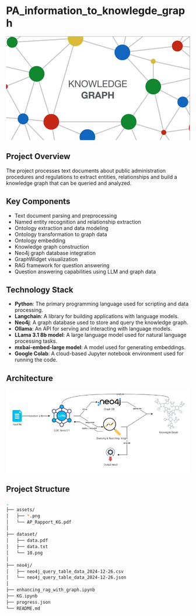 # PA_information_to_knowlegde_graph

![](assets/11.png)

## Project Overview

The project processes text documents about public administration procedures and regulations to extract entities, relationships and build a knowledge graph that can be queried and analyzed.

## Key Components

- Text document parsing and preprocessing
- Named entity recognition and relationship extraction
- Ontology extraction and data modeling
- Ontology transformation to graph data
- Ontology embedding
- Knowledge graph construction
- Neo4j graph database integration
- GraphWidget visualization
- RAG framework for question answering
- Question answering capabilities using LLM and graph data

## Technology Stack

- **Python**: The primary programming language used for scripting and data processing.
- **Langchain**: A library for building applications with language models.
- **Neo4j**: A graph database used to store and query the knowledge graph.
- **Ollama**: An API for serving and interacting with language models.
- **LLama 3.1 8b model**: A large language model used for natural language processing tasks.
- **mxbai-embed-large model**: A model used for generating embeddings.
- **Google Colab**: A cloud-based Jupyter notebook environment used for running the code.

## Architecture

![](assets/12.png)

## Project Structure

```bash
.
├── assets/
│   ├── *.png
│   └── AP_Rapport_KG.pdf
│
├── dataset/
│   ├── data.pdf
│   ├── data.txt
│   └── 10.png
│
├── neo4j/
│   ├── neo4j_query_table_data_2024-12-26.csv
│   └── neo4j_query_table_data_2024-12-26.json
│
├── enhancing_rag_with_graph.ipynb
├── KG.ipynb
├── progress.json
└── README.md
```

